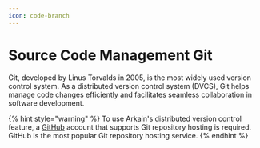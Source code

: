 ```yaml
---
icon: code-branch
---
```


# Source Code Management Git

Git, developed by Linus Torvalds in 2005, is the most widely used version control system. As a distributed version control system (DVCS), Git helps manage code changes efficiently and facilitates seamless collaboration in software development.

{% hint style="warning" %}
To use Arkain's distributed version control feature, a [GitHub](https://github.com/) account that supports Git repository hosting is required. GitHub is the most popular Git repository hosting service.
{% endhint %}
